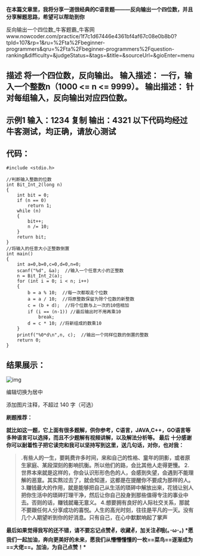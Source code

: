 **在本篇文章里，我将分享一道很经典的C语言题———反向输出一个四位数，并且分享解题思路，希望可以帮助到你** 

反向输出一个四位数_牛客题霸_牛客网www.nowcoder.com/practice/1f7c1d67446e4361bf4af67c08e0b8b0?tpId=107&rp=1&ru=%2Fta%2Fbeginner-programmers&qru=%2Fta%2Fbeginner-programmers%2Fquestion-ranking&difficulty=&judgeStatus=&tags=&title=&sourceUrl=&gioEnter=menu

## **描述** **将一个四位数，反向输出。** **输入描述：** **一行，输入一个整数n（1000 <= n <= 9999）。** **输出描述：** **针对每组输入，反向输出对应四位数。**

## **示例1** **输入：1234** **复制** **输出：4321**  **以下代码均经过牛客测试，均正确，请放心测试** 

## **代码：** 

```
#include <stdio.h>

//判断输入整数的位数
int Bit_Int_2(long n)
{
    int bit = 0;
    if (n == 0)
        return 1;
    while (n)
    {
        bit++;
        n /= 10;
    }
    return bit;
}
//将输入的任意大小正整数倒置
int main()
{
    int a=0,b=0,c=0,d=0,n=0;
    scanf("%d", &a);  //输入一个任意大小的正整数
    n = Bit_Int_2(a);
    for (int i = 0; i < n; i++)
    {
        b = a % 10;  //每一次都取走个位数
        a = a / 10;  //将原整数保留为除个位数的新整数
        c = (b + d);  //将个位数与上一次的10倍相加
        if (i == (n-1)) //最后输出时不用再乘10
            break;
        d = c * 10; //将新组成的数乘10
    }
    printf("%0*d\n",n, c);  //输出一个同样位数的倒置的整数
    return 0;
}
```

## **结果展示：** 

![img](https://picx.zhimg.com/80/v2-fd1d965c1bfa0852c90ebd0fc217534b_720w.png?source=d16d100b)



编辑切换为居中

添加图片注释，不超过 140 字（可选）

 **刷题推荐：** 

**就比如这一题，它上面有很多题解，供你参考，C语言，JAVA,C++，GO语言等多种语言可以选择，而且不少题解有视频讲解，以及解法分析等。 最后 十分感谢你可以耐着性子把它读完和我可以坚持写到这里，送几句话，对你，也对我：**

> **.有些人的一生，要耗费许多时间，来和自己的性格、童年的阴影，或者原生家庭、某段深刻的影响抗衡。所以他们的路，会比其他人走得更慢。 2.世界本来就是这样的，你会认识形形色色的人，会感到失望，会遇到不能理解的恶意。其实熬过去了，就会知道，这都是在提醒你不要成为那样的人。 3.赚钱最大的作用，就是能够把自己从生活的琐碎中解放出来，花钱让别人把你生活中的琐碎打理干净，然后让你自己投身到那些值得专注的事业中去。否则的话，赚钱就毫无意义。 4.想要拥有良好的人际社交关系，那就不要跟任何人分享成功的喜悦。人生的高光时刻，往往是平凡的一天。没有几个人期望听到你的好消息。只有自己，在心中默默响起了掌声**

 **最后如果觉得我写的还不错，请不要忘记点赞✌，收藏✌，加关注✌哦(｡･ω･｡) \*愿我们一起加油，奔向更美好的未来，愿我们从懵懵懂懂的一枚==菜鸟==逐渐成为==大佬==。加油，为自己点赞！\***